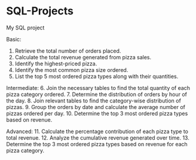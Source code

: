 # SQL-Projects
My SQL project

Basic:
1. Retrieve the total number of orders placed.
2. Calculate the total revenue generated from pizza sales.
3. Identify the highest-priced pizza.
4. Identify the most common pizza size ordered.
5. List the top 5 most ordered pizza types along with their quantities.


Intermediate:
6. Join the necessary tables to find the total quantity of each pizza category ordered.
7. Determine the distribution of orders by hour of the day.
8. Join relevant tables to find the category-wise distribution of pizzas.
9. Group the orders by date and calculate the average number of pizzas ordered per day.
10. Determine the top 3 most ordered pizza types based on revenue.

Advanced:
11. Calculate the percentage contribution of each pizza type to total revenue.
12. Analyze the cumulative revenue generated over time.
13. Determine the top 3 most ordered pizza types based on revenue for each pizza category.

